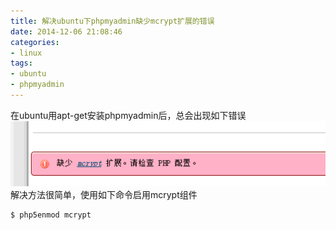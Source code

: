 ```yaml
---
title: 解决ubuntu下phpmyadmin缺少mcrypt扩展的错误
date: 2014-12-06 21:08:46
categories:
- linux
tags:
- ubuntu
- phpmyadmin
---
```

在ubuntu用apt-get安装phpmyadmin后，总会出现如下错误
![php-mod-mcrypt](/img/php-mcrypt.gif)
解决方法很简单，使用如下命令启用mcrypt组件
``` bash
$ php5enmod mcrypt
```